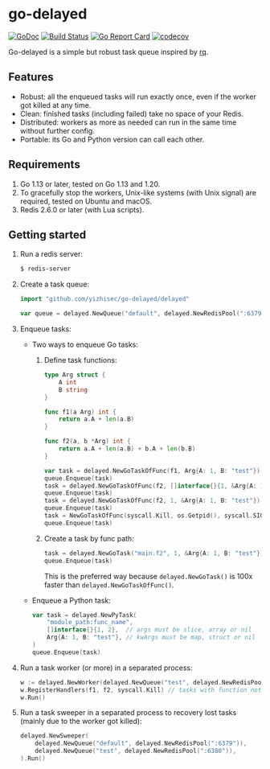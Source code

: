 # go-delayed
[![GoDoc](https://pkg.go.dev/badge/github.com/yizhisec/go-delayed)](https://pkg.go.dev/github.com/yizhisec/go-delayed)
[![Build Status](https://github.com/yizhisec/go-delayed/actions/workflows/go.yml/badge.svg)](https://github.com/yizhisec/go-delayed/actions)
[![Go Report Card](https://goreportcard.com/badge/github.com/yizhisec/go-delayed)](https://goreportcard.com/report/github.com/yizhisec/go-delayed)
[![codecov](https://codecov.io/gh/yizhisec/go-delayed/branch/main/graph/badge.svg?token=YKJLNCK2P4)](https://codecov.io/gh/yizhisec/go-delayed)

Go-delayed is a simple but robust task queue inspired by [rq](https://python-rq.org/).

## Features

* Robust: all the enqueued tasks will run exactly once, even if the worker got killed at any time.
* Clean: finished tasks (including failed) take no space of your Redis.
* Distributed: workers as more as needed can run in the same time without further config.
* Portable: its Go and Python version can call each other.

## Requirements

1. Go 1.13 or later, tested on Go 1.13 and 1.20.
2. To gracefully stop the workers, Unix-like systems (with Unix signal) are required, tested on Ubuntu and macOS.
3. Redis 2.6.0 or later (with Lua scripts).

## Getting started

1. Run a redis server:

    ```bash
    $ redis-server
    ```

2. Create a task queue:

    ```Go
	import "github.com/yizhisec/go-delayed/delayed"

	var queue = delayed.NewQueue("default", delayed.NewRedisPool(":6379")) // "default" is the queue name
    ```

3. Enqueue tasks:
	* Two ways to enqueue Go tasks:
		1. Define task functions:

			```Go
			type Arg struct {
				A int
				B string
			}

			func f1(a Arg) int {
				return a.A + len(a.B)
			}

			func f2(a, b *Arg) int {
				return a.A + len(a.B) + b.A + len(b.B)
			}

			var task = delayed.NewGoTaskOfFunc(f1, Arg{A: 1, B: "test"})
			queue.Enqueue(task)
			task = delayed.NewGoTaskOfFunc(f2, []interface{}{1, &Arg{A: 1, B: "test"}})
			queue.Enqueue(task)
			task = delayed.NewGoTaskOfFunc(f2, 1, &Arg{A: 1, B: "test"}) // same as the above task
			queue.Enqueue(task)
			task = NewGoTaskOfFunc(syscall.Kill, os.Getpid(), syscall.SIGHUP)
			queue.Enqueue(task)
			```
		2. Create a task by func path:

			```Go
			task = delayed.NewGoTask("main.f2", 1, &Arg{A: 1, B: "test"})
			queue.Enqueue(task)
			```
			This is the preferred way because `delayed.NewGoTask()` is 100x faster than `delayed.NewGoTaskOfFunc()`.
	* Enqueue a Python task:

		```Go
		var task = delayed.NewPyTask(
			"module_path:func_name",
			[]interface{}{1, 2},  // args must be slice, array or nil
			Arg{A: 1, B: "test"}, // kwArgs must be map, struct or nil
		)
		queue.Enqueue(task)
		```

5. Run a task worker (or more) in a separated process:

    ```Go
	w := delayed.NewWorker(delayed.NewQueue("test", delayed.NewRedisPool(":6379")))
	w.RegisterHandlers(f1, f2, syscall.Kill) // tasks with function not been registered will be ignored
	w.Run()
    ```

6. Run a task sweeper in a separated process to recovery lost tasks (mainly due to the worker got killed):

    ```Go
	delayed.NewSweeper(
		delayed.NewQueue("default", delayed.NewRedisPool(":6379")),
		delayed.NewQueue("test", delayed.NewRedisPool(":6380")),
	).Run()
    ```
